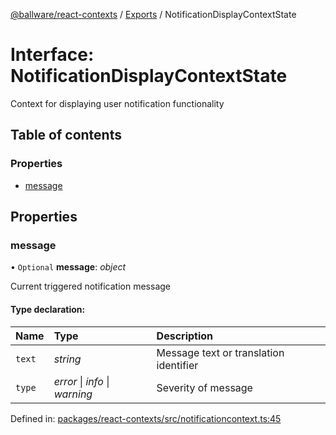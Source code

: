 [@ballware/react-contexts](../README.md) / [Exports](../modules.md) / NotificationDisplayContextState

# Interface: NotificationDisplayContextState

Context for displaying user notification functionality

## Table of contents

### Properties

- [message](notificationdisplaycontextstate.md#message)

## Properties

### message

• `Optional` **message**: *object*

Current triggered notification message

#### Type declaration:

Name | Type | Description |
:------ | :------ | :------ |
`text` | *string* | Message text or translation identifier   |
`type` | *error* \| *info* \| *warning* | Severity of message   |

Defined in: [packages/react-contexts/src/notificationcontext.ts:45](https://github.com/ballware/ballware-client/blob/77ab18c/packages/react-contexts/src/notificationcontext.ts#L45)
